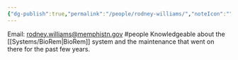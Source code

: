 ```yaml
---
{"dg-publish":true,"permalink":"/people/rodney-williams/","noteIcon":"","created":"2025-01-28T07:32:05.256-06:00"}
---
```


Email: rodney.williams@memphistn.gov
#people 
Knowledgeable about the [[Systems/BioRem\|BioRem]] system and the maintenance that went on there for the past few years.